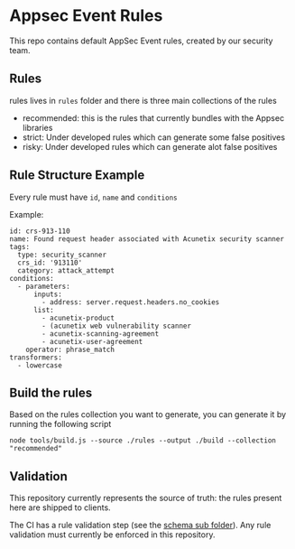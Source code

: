 # Appsec Event Rules
This repo contains default AppSec Event rules, created by our security team. 

## Rules
rules lives in `rules` folder and there is three main collections of the rules
- recommended: this is the rules that currently bundles with the Appsec libraries
- strict: Under developed rules which can generate some false positives
- risky: Under developed rules which can generate alot false positives


## Rule Structure Example
Every rule must have `id`, `name` and `conditions`

Example: 

```
id: crs-913-110
name: Found request header associated with Acunetix security scanner
tags:
  type: security_scanner
  crs_id: '913110'
  category: attack_attempt
conditions:
  - parameters:
      inputs:
        - address: server.request.headers.no_cookies
      list:
        - acunetix-product
        - (acunetix web vulnerability scanner
        - acunetix-scanning-agreement
        - acunetix-user-agreement
    operator: phrase_match
transformers:
  - lowercase
```
## Build the rules
Based on the rules collection you want to generate, you can generate it by running the following script

```
node tools/build.js --source ./rules --output ./build --collection "recommended"
```

## Validation
This repository currently represents the source of truth: the rules present here are shipped to clients.  

The CI has a rule validation step (see the [schema sub folder](https://github.com/DataDog/appsec-event-rules/tree/main/schemas)).
Any rule validation must currently be enforced in this repository.
